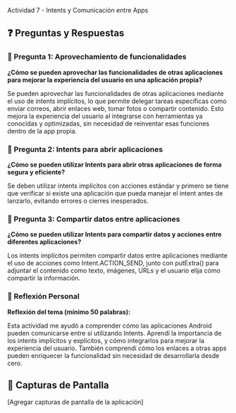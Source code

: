 Actividad 7 - Intents y Comunicación entre Apps

## ❓ Preguntas y Respuestas

### 🔗 Pregunta 1: Aprovechamiento de funcionalidades

**¿Cómo se pueden aprovechar las funcionalidades de otras aplicaciones para mejorar la experiencia del usuario en una aplicación propia?**

Se pueden aprovechar las funcionalidades de otras aplicaciones mediante el uso de intents implícitos, lo que permite delegar tareas específicas como enviar correos, abrir enlaces web, tomar fotos o compartir contenido. 
Esto mejora la experiencia del usuario al integrarse con herramientas ya conocidas y optimizadas, sin necesidad de reinventar esas funciones dentro de la app propia.

### 🚀 Pregunta 2: Intents para abrir aplicaciones

**¿Cómo se pueden utilizar Intents para abrir otras aplicaciones de forma segura y eficiente?**

Se deben utilizar intents implícitos con acciones estándar y primero se tiene que verificar si existe una aplicación que pueda manejar el intent antes de lanzarlo, evitando errores o cierres inesperados.

### 🔄 Pregunta 3: Compartir datos entre aplicaciones

**¿Cómo se pueden utilizar Intents para compartir datos y acciones entre diferentes aplicaciones?**

Los intents implícitos permiten compartir datos entre aplicaciones mediante el uso de acciones como Intent.ACTION_SEND, junto con putExtra() para adjuntar el contenido como texto, imágenes, URLs y el usuario elija cómo compartir la información.

### 💭 Reflexión Personal

**Reflexión del tema (mínimo 50 palabras):**

Esta actividad me ayudó a comprender cómo las aplicaciones Android pueden comunicarse entre sí utilizando Intents. Aprendí la importancia de los intents implícitos y explícitos, y cómo integrarlos para mejorar la experiencia del usuario. 
También comprendí cómo los enlaces a otras apps pueden enriquecer la funcionalidad sin necesidad de desarrollarla desde cero.
## 📸 Capturas de Pantalla

[Agregar capturas de pantalla de la aplicación]
